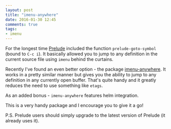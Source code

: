 ```yaml
---
layout: post
title: "imenu-anywhere"
date: 2016-01-30 12:45
comments: true
tags:
- imenu
---
```


For the longest time [Prelude](https://github.com/bbatsov/prelude)
included the function `prelude-goto-symbol` (bound to `C-c i`).
It basically allowed you to jump to any definition in the current source file
using `imenu` behind the curtains.

Recently I've found an even better option - the package
[imenu-anywhere](https://github.com/vspinu/imenu-anywhere). It works in a pretty similar
manner but gives you the ability to jump to any definition in any currently open buffer.
That's quite handy and it greatly reduces the need to use something like `etags`.

As an added bonus - `imenu-anywhere` features helm integration.

This is a very handy package and I encourage you to give it a go!

P.S. Prelude users should simply upgrade to the latest version of
Prelude (it already uses it).
